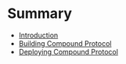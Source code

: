 # Summary

- [Introduction](./intro.md)
- [Building Compound Protocol](./build-compound.md)
- [Deploying Compound Protocol](./deploy-compound.md)
